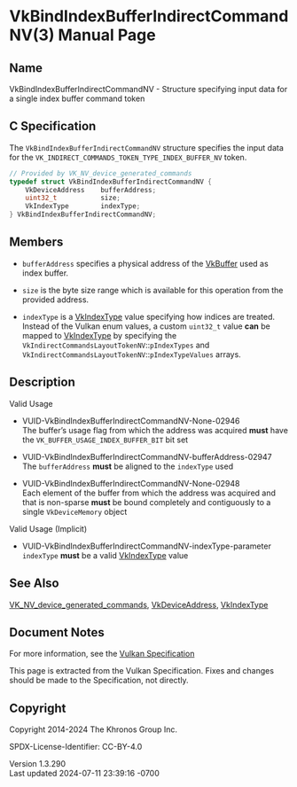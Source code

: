 # VkBindIndexBufferIndirectCommandNV(3) Manual Page

## Name

VkBindIndexBufferIndirectCommandNV - Structure specifying input data for
a single index buffer command token



## <a href="#_c_specification" class="anchor"></a>C Specification

The `VkBindIndexBufferIndirectCommandNV` structure specifies the input
data for the `VK_INDIRECT_COMMANDS_TOKEN_TYPE_INDEX_BUFFER_NV` token.

``` c
// Provided by VK_NV_device_generated_commands
typedef struct VkBindIndexBufferIndirectCommandNV {
    VkDeviceAddress    bufferAddress;
    uint32_t           size;
    VkIndexType        indexType;
} VkBindIndexBufferIndirectCommandNV;
```

## <a href="#_members" class="anchor"></a>Members

- `bufferAddress` specifies a physical address of the
  [VkBuffer](https://registry.khronos.org/vulkan/specs/1.3-extensions/man/html/VkBuffer.html) used as index buffer.

- `size` is the byte size range which is available for this operation
  from the provided address.

- `indexType` is a [VkIndexType](https://registry.khronos.org/vulkan/specs/1.3-extensions/man/html/VkIndexType.html) value specifying how
  indices are treated. Instead of the Vulkan enum values, a custom
  `uint32_t` value **can** be mapped to [VkIndexType](https://registry.khronos.org/vulkan/specs/1.3-extensions/man/html/VkIndexType.html)
  by specifying the `VkIndirectCommandsLayoutTokenNV`::`pIndexTypes` and
  `VkIndirectCommandsLayoutTokenNV`::`pIndexTypeValues` arrays.

## <a href="#_description" class="anchor"></a>Description

Valid Usage

- <a href="#VUID-VkBindIndexBufferIndirectCommandNV-None-02946"
  id="VUID-VkBindIndexBufferIndirectCommandNV-None-02946"></a>
  VUID-VkBindIndexBufferIndirectCommandNV-None-02946  
  The buffer’s usage flag from which the address was acquired **must**
  have the `VK_BUFFER_USAGE_INDEX_BUFFER_BIT` bit set

- <a href="#VUID-VkBindIndexBufferIndirectCommandNV-bufferAddress-02947"
  id="VUID-VkBindIndexBufferIndirectCommandNV-bufferAddress-02947"></a>
  VUID-VkBindIndexBufferIndirectCommandNV-bufferAddress-02947  
  The `bufferAddress` **must** be aligned to the `indexType` used

- <a href="#VUID-VkBindIndexBufferIndirectCommandNV-None-02948"
  id="VUID-VkBindIndexBufferIndirectCommandNV-None-02948"></a>
  VUID-VkBindIndexBufferIndirectCommandNV-None-02948  
  Each element of the buffer from which the address was acquired and
  that is non-sparse **must** be bound completely and contiguously to a
  single `VkDeviceMemory` object

Valid Usage (Implicit)

- <a href="#VUID-VkBindIndexBufferIndirectCommandNV-indexType-parameter"
  id="VUID-VkBindIndexBufferIndirectCommandNV-indexType-parameter"></a>
  VUID-VkBindIndexBufferIndirectCommandNV-indexType-parameter  
  `indexType` **must** be a valid [VkIndexType](https://registry.khronos.org/vulkan/specs/1.3-extensions/man/html/VkIndexType.html) value

## <a href="#_see_also" class="anchor"></a>See Also

[VK_NV_device_generated_commands](https://registry.khronos.org/vulkan/specs/1.3-extensions/man/html/VK_NV_device_generated_commands.html),
[VkDeviceAddress](https://registry.khronos.org/vulkan/specs/1.3-extensions/man/html/VkDeviceAddress.html), [VkIndexType](https://registry.khronos.org/vulkan/specs/1.3-extensions/man/html/VkIndexType.html)

## <a href="#_document_notes" class="anchor"></a>Document Notes

For more information, see the <a
href="https://registry.khronos.org/vulkan/specs/1.3-extensions/html/vkspec.html#VkBindIndexBufferIndirectCommandNV"
target="_blank" rel="noopener">Vulkan Specification</a>

This page is extracted from the Vulkan Specification. Fixes and changes
should be made to the Specification, not directly.

## <a href="#_copyright" class="anchor"></a>Copyright

Copyright 2014-2024 The Khronos Group Inc.

SPDX-License-Identifier: CC-BY-4.0

Version 1.3.290  
Last updated 2024-07-11 23:39:16 -0700
